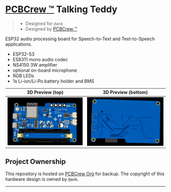 # [PCBCrew ™][pcbcrew] Talking Teddy

> * Designed for `@ank`
> * Designed by [PCBCrew ™][pcbcrew]

ESP32 audio processing board for Speech-to-Text and Text-to-Speech applications.
* ESP32-S3
* ES8311 mono audio codec
* NS4150 3W amplifier
* optional on-board microphone
* RGB LEDs
* 1s Li-ion/Li-Po battery holder and BMS

| 3D Preview (top)                                       | 3D Preview (bottom)                                      |
| ------------------------------------------------------ | -------------------------------------------------------- |
| ![3d-preview-ankteddy](./doc/image/3d-preview-top.png) | ![prototype-ankteddy](./doc/image/3d-preview-bottom.png) |


## Project Ownership

This repository is hosted on [PCBCrew Org](https://github.com/pcbcrew-org) for backup.
The copyright of this hardware design is owned by `@ank`.

---

[pcbcrew]: https://pcbcrew.com
